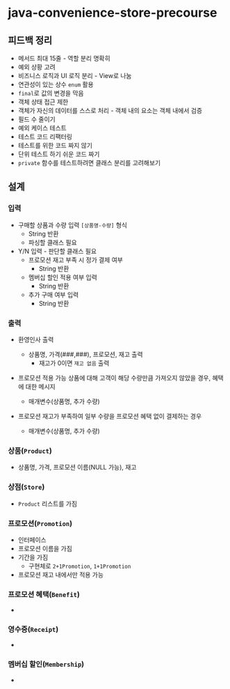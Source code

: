 # java-convenience-store-precourse

## 피드백 정리
- 메서드 최대 15줄 - 역할 분리 명확히
- 예외 상황 고려
- 비즈니스 로직과 UI 로직 분리 - View로 나눔
- 연관성이 있는 상수 `enum` 활용 
- `final`로 값의 변경을 막음
- 객체 상태 접근 제한
- 객체가 자신의 데이터를 스스로 처리 - 객체 내의 요소는 객체 내에서 검증
- 필드 수 줄이기
- 예외 케이스 테스트
- 테스트 코드 리팩터링
- 테스트를 위한 코드 짜지 않기
- 단위 테스트 하기 쉬운 코드 짜기
- `private` 함수를 테스트하려면 클래스 분리를 고려해보기


## 설계

### 입력
- 구매할 상품과 수량 입력 `[상품명-수량]` 형식
  - String 반환
  - 파싱할 클래스 필요
- Y/N 입력 - 판단할 클래스 필요
  - 프로모션 재고 부족 시 정가 결제 여부
    - String 반환
  - 멤버십 할인 적용 여부 입력
    - String 반환
  - 추가 구매 여부 입력
    - String 반환

### 출력
- 환영인사 출력
  - 상품명, 가격(###,###), 프로모션, 재고 출력
    - 재고가 0이면 `재고 없음` 출력

- 프로모션 적용 가능 상품에 대해 고객이 해당 수량만큼 가져오지 않았을 경우, 혜택에 대한 메시지
  - 매개변수(상품명, 추가 수량)

- 프로모션 재고가 부족하여 일부 수량을 프로모션 혜택 없이 결제하는 경우
  - 매개변수(상품명, 추가 수량)

### 상품(`Product`)
- 상품명, 가격, 프로모션 이름(NULL 가능), 재고 

### 상점(`Store`)
- `Product` 리스트를 가짐

### 프로모션(`Promotion`)
- 인터페이스
- 프로모션 이름을 가짐
- 기간을 가짐
  - 구현체로 `2+1Promotion`, `1+1Promotion`
- 프로모션 재고 내에서만 적용 가능

### 프로모션 혜택(`Benefit`)
- 

### 영수증(`Receipt`)
- 

### 멤버십 할인(`Membership`)
- 



